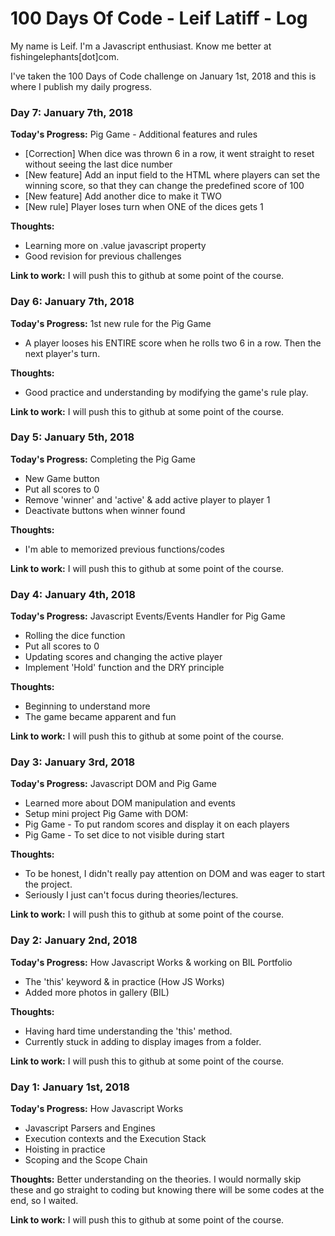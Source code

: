 # 100 Days Of Code - Leif Latiff - Log
My name is Leif. I'm a Javascript enthusiast. Know me better at fishingelephants[dot]com.

I've taken the 100 Days of Code challenge on January 1st, 2018 and this is where I publish my daily progress.

### Day 7: January 7th, 2018

**Today's Progress:** Pig Game - Additional features and rules
- [Correction] When dice was thrown 6 in a row, it went straight to reset without seeing the last dice number
- [New feature] Add an input field to the HTML where players can set the winning score, so that they can change the predefined score of 100
- [New feature] Add another dice to make it TWO
- [New rule] Player loses turn when ONE of the dices gets 1

**Thoughts:** 
- Learning more on .value javascript property
- Good revision for previous challenges

**Link to work:** I will push this to github at some point of the course.


### Day 6: January 7th, 2018

**Today's Progress:** 1st new rule for the Pig Game
- A player looses his ENTIRE score when he rolls two 6 in a row. Then the next player's turn.

**Thoughts:** 
- Good practice and understanding by modifying the game's rule play.

**Link to work:** I will push this to github at some point of the course.

### Day 5: January 5th, 2018

**Today's Progress:** Completing the Pig Game
- New Game button
- Put all scores to 0
- Remove 'winner' and 'active' & add active player to player 1
- Deactivate buttons when winner found

**Thoughts:** 
- I'm able to memorized previous functions/codes

**Link to work:** I will push this to github at some point of the course.

### Day 4: January 4th, 2018

**Today's Progress:** Javascript Events/Events Handler for Pig Game
- Rolling the dice function
- Put all scores to 0
- Updating scores and changing the active player
- Implement 'Hold' function and the DRY principle

**Thoughts:** 
- Beginning to understand more
- The game became apparent and fun

**Link to work:** I will push this to github at some point of the course.

### Day 3: January 3rd, 2018

**Today's Progress:** Javascript DOM and Pig Game
- Learned more about DOM manipulation and events
- Setup mini project Pig Game with DOM:
- Pig Game - To put random scores and display it on each players
- Pig Game - To set dice to not visible during start

**Thoughts:** 
- To be honest, I didn't really pay attention on DOM and was eager to start the project.
- Seriously I just can't focus during theories/lectures.

**Link to work:** I will push this to github at some point of the course.

### Day 2: January 2nd, 2018

**Today's Progress:** How Javascript Works & working on BIL Portfolio
- The 'this' keyword & in practice (How JS Works)
- Added more photos in gallery (BIL)

**Thoughts:** 
- Having hard time understanding the 'this' method. 
- Currently stuck in adding to display images from a folder.

**Link to work:** I will push this to github at some point of the course.

### Day 1: January 1st, 2018

**Today's Progress:** How Javascript Works
- Javascript Parsers and Engines
- Execution contexts and the Execution Stack
- Hoisting in practice
- Scoping and the Scope Chain

**Thoughts:** Better understanding on the theories. I would normally skip these and go straight to coding but knowing there will be some codes at the end, so I waited. 

**Link to work:** I will push this to github at some point of the course.